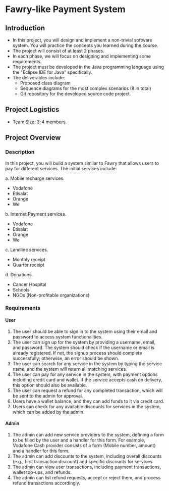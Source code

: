 # Fawry-like Payment System

## Introduction

- In this project, you will design and implement a non-trivial software system. You will practice the concepts you learned during the course.
- The project will consist of at least 2 phases.
- In each phase, we will focus on designing and implementing some requirements.
- The project must be developed in the Java programming language using the "Eclipse IDE for Java" specifically.
- The deliverables include:
  - Proposed class diagram
  - Sequence diagrams for the most complex scenarios (8 in total)
  - Git repository for the developed source code project.

## Project Logistics

- Team Size: 3-4 members.

## Project Overview

### Description

In this project, you will build a system similar to Fawry that allows users to pay for different services. The initial services include:

a. Mobile recharge services.
   - Vodafone
   - Etisalat
   - Orange
   - We

b. Internet Payment services.
   - Vodafone
   - Etisalat
   - Orange
   - We

c. Landline services.
   - Monthly receipt
   - Quarter receipt

d. Donations.
   - Cancer Hospital
   - Schools
   - NGOs (Non-profitable organizations)

### Requirements

#### User

1. The user should be able to sign in to the system using their email and password to access system functionalities.
2. The user can sign up for the system by providing a username, email, and password. The system should check if the username or email is already registered. If not, the signup process should complete successfully; otherwise, an error should be shown.
3. The user can search for any service in the system by typing the service name, and the system will return all matching services.
4. The user can pay for any service in the system, with payment options including credit card and wallet. If the service accepts cash on delivery, this option should also be available.
5. The user can request a refund for any completed transaction, which will be sent to the admin for approval.
6. Users have a wallet balance, and they can add funds to it via credit card.
7. Users can check for any available discounts for services in the system, which can be added by the admin.

#### Admin

1. The admin can add new service providers to the system, defining a form to be filled by the user and a handler for this form. For example, Vodafone Cash provider consists of a form (Mobile number, amount) and a handler for this form.
2. The admin can add discounts to the system, including overall discounts (e.g., first transaction discount) and specific discounts for services.
3. The admin can view user transactions, including payment transactions, wallet top-ups, and refunds.
4. The admin can list refund requests, accept or reject them, and process refund transactions accordingly.
